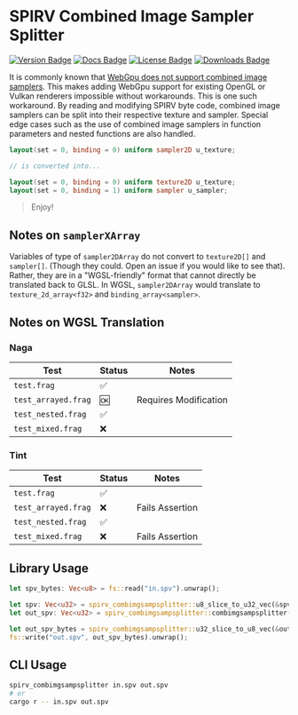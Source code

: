 # SPIRV Combined Image Sampler Splitter

[![Version Badge](https://img.shields.io/crates/v/spirv_combimgsampsplitter)](https://crates.io/crates/spirv_combimgsampsplitter)
[![Docs Badge](https://img.shields.io/docsrs/spirv_combimgsampsplitter/latest)](https://docs.rs/spirv_combimgsampsplitter/latest/spirv_combimgsampsplitter/)
[![License Badge](https://img.shields.io/crates/l/spirv_combimgsampsplitter)](LICENSE)
[![Downloads Badge](https://img.shields.io/crates/d/spirv_combimgsampsplitter)](https://crates.io/crates/spirv_combimgsampsplitter)

It is commonly known that [WebGpu does not support combined image samplers](https://github.com/gpuweb/gpuweb/issues/770).
This makes adding WebGpu support for existing OpenGL or Vulkan renderers impossible without workarounds.
This is one such workaround.
By reading and modifying SPIRV byte code, combined image samplers can be split into their respective texture and sampler.
Special edge cases such as the use of combined image samplers in function parameters and nested functions are also handled.

```glsl
layout(set = 0, binding = 0) uniform sampler2D u_texture;

// is converted into...

layout(set = 0, binding = 0) uniform texture2D u_texture;
layout(set = 0, binding = 1) uniform sampler u_sampler;
```

> Enjoy!

## Notes on `samplerXArray`

Variables of type of `sampler2DArray` do not convert to `texture2D[]` and `sampler[]`.
(Though they could. Open an issue if you would like to see that).
Rather, they are in a "WGSL-friendly" format that cannot directly be translated back to GLSL.
In WGSL, `sampler2DArray` would translate to `texture_2d_array<f32>` and `binding_array<sampler>`.

## Notes on WGSL Translation

### Naga

| Test                | Status | Notes                 |
| ------------------- | ------ | --------------------- |
| `test.frag`         | ✅     |                       |
| `test_arrayed.frag` | 🆗     | Requires Modification |
| `test_nested.frag`  | ✅     |                       |
| `test_mixed.frag`   | ❌     |                       |

### Tint

| Test                | Status | Notes           |
| ------------------- | ------ | --------------- |
| `test.frag`         | ✅     |                 |
| `test_arrayed.frag` | ❌     | Fails Assertion |
| `test_nested.frag`  | ✅     |                 |
| `test_mixed.frag`   | ❌     | Fails Assertion |

## Library Usage

```rust
let spv_bytes: Vec<u8> = fs::read("in.spv").unwrap();

let spv: Vec<u32> = spirv_combimgsampsplitter::u8_slice_to_u32_vec(&spv_bytes);
let out_spv: Vec<u32> = spirv_combimgsampsplitter::combimgsampsplitter(&spv).unwrap();

let out_spv_bytes = spirv_combimgsampsplitter::u32_slice_to_u8_vec(&out_spv);
fs::write("out.spv", out_spv_bytes).unwrap();
```

## CLI Usage

```bash
spirv_combimgsampsplitter in.spv out.spv
# or
cargo r -- in.spv out.spv
```
